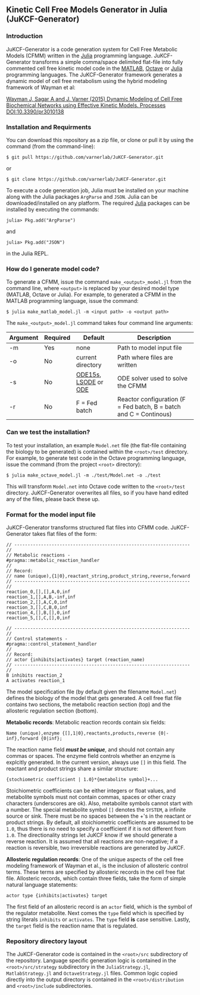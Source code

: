 ## Kinetic Cell Free Models Generator in Julia (JuKCF-Generator)

### Introduction ###
JuKCF-Generator is a code generation system for Cell Free Metabolic Models (CFMM) written in the [Julia](http://julialang.org) programming language. JuKCF-Generator transforms a simple comma/space delimited flat-file into fully commented cell free kinetic model code in the [MATLAB](https://www.mathworks.com/products/matlab/), [Octave](https://www.gnu.org/software/octave/) or [Julia](http://julialang.org) programming languages. The JuKCF-Generator framework generates a dynamic model of cell free metabolism using the hybrid modeling framework of Wayman et al:

[Wayman J, Sagar A and J. Varner (2015) Dynamic Modeling of Cell Free Biochemical Networks using Effective Kinetic Models. Processes DOI:10.3390/pr3010138](http://www.mdpi.com/2227-9717/3/1/138)

### Installation and Requirments
You can download this repository as a zip file, or clone or pull it by using the command (from the command-line):

	$ git pull https://github.com/varnerlab/JuKCF-Generator.git

or

	$ git clone https://github.com/varnerlab/JuKCF-Generator.git

To execute a code generation job, Julia must be installed on your machine along with the Julia packages ``ArgParse`` and ``JSON``. 
Julia can be downloaded/installed on any platform. 
The required [Julia](http://julialang.org) packages can be installed by executing the commands:

	julia> Pkg.add("ArgParse")

and
	
	julia> Pkg.add("JSON")

in the Julia REPL.  

### How do I generate model code? ###
To generate a CFMM, issue the command ``make_<output>_model.jl`` from the command line, where ``<output>`` is replaced by your desired model type (MATLAB, Octave or Julia). For example, to generated a CFMM in the MATLAB programming language, issue the command:

	$ julia make_matlab_model.jl -m <input path> -o <output path> 
	
The ``make_<output>_model.jl`` command takes four command line arguments:

Argument | Required | Default | Description 
--- | --- | --- | ---
-m | Yes	| none | Path to model input file
-o | No	| current directory | Path where files are written
-s | No	| [ODE15s](https://www.mathworks.com/help/matlab/ref/ode15s.html), [LSODE](https://www.gnu.org/software/octave/doc/v4.0.1/Ordinary-Differential-Equations.html) or [ODE](https://github.com/JuliaDiffEq/ODE.jl) | ODE solver used to solve the CFMM
-r | No	| F = Fed batch | Reactor configuration (F = Fed batch, B = batch and C = Continous)

### Can we test the installation? ###
To test your installation, an example ``Model.net`` file (the flat-file containing the biology to be generated) is contained within the ``<root>/test`` directory. For example, to generate test code in the Octave programming language, issue the command (from the project ``<root>`` directory):

	$ julia make_octave_model.jl -m ./test/Model.net -o ./test

This will transform ``Model.net`` into Octave code written to the ``<root>/test`` directory. JuKCF-Generator overwrites all files, so if you have hand edited any of the files, please back these up.

### Format for the model input file ###
JuKCF-Generator transforms structured flat files into CFMM code. JuKCF-Generator takes flat files of the form:

~~~
// ------------------------------------------------------------------ //
// Metabolic reactions -
#pragma::metabolic_reaction_handler
//
// Record:
// name (unique),{1|0},reactant_string,product_string,reverse,forward
// ------------------------------------------------------------------ //
reaction_0,[],[],A,0,inf
reaction_1,[],A,B,-inf,inf
reaction_2,[],A,C,0,inf
reaction_3,[],C,B,0,inf
reaction_4,[],B,[],0,inf
reaction_5,[],C,[],0,inf

// ------------------------------------------------------------------ //
// Control statements -
#pragma::control_statement_handler
//
// Record:
// actor {inhibits|activates} target (reaction_name)
// ------------------------------------------------------------------ //
B inhibits reaction_2
A activates reaction_1
~~~

The model specification file (by default given the filename `Model.net`) defines the biology of the model that gets generated. A cell free flat file contains two sections, the metabolic reaction section (top) and the allosteric regulation section (bottom). 

__Metabolic records__: Metabolic reaction records contain six fields:

~~~
Name (unique),enzyme {[],1|0},reactants,products,reverse {0|-inf},forward {0|inf};
~~~

The reaction name field *__must be unique__*, and should not contain any commas or spaces. The enzyme field controls whether an enzyme is explcitly generated. In the current version, always use ``[]`` in this field. The reactant and product strings share a similar structure:

~~~
{stochiometric coefficient | 1.0}*{metabolite symbol}+...
~~~

Stoichiometric coefficients can be either integers or float values, and metabolite symbols must not contain commas, spaces or other crazy characters (underscores are ok). Also, metabolite symbols cannot start with a number. The special metabolite symbol `[]` denotes the `SYSTEM`, a infinite source or sink. There must be no spaces between the +'s in the reactant or product strings. By default, all stoichiometric coefficients are assumed to be `1.0`, thus there is no need to specify a coefficient if it is not different from `1.0`. The directionality strings let JuKCF know if we should generate a reverse reaction. It is assumed that all reactions are non-negative; if a reaction is reversible, two irreversible reactions are generated by JuKCF. 


__Allosteric regulation records__: One of the unique aspects of the cell free modeling framework of Wayman et al., is the inclusion of allosteric control terms. These terms are specified by allosteric records in the cell free flat file. Allosteric records, which contain three fields, take the form of simple natural language statements:

~~~
actor type {inhibits|activates} target
~~~

The first field of an allosteric record is an ``actor`` field, which is the symbol of the regulator metabolite. Next comes the ``type`` field which is specified by string literals `inhibits` or `activates`. The `type` field __is__ case sensitive. Lastly, the `target` field is the reaction name that is regulated. 

### Repository directory layout ###
The JuKCF-Generator code is contained in the ``<root>/src`` subdirectory of the repository. Language specific generation logic is contained in the ``<root>/src/strategy`` subdirectory in the ``JuliaStrategy.jl``, ``MatlabStrategy.jl`` and ``OctaveStrategy.jl`` files. Common logic copied directly into the output directory is contained in the ``<root>/distribution`` and ``<root>/include`` subdirectories.  


